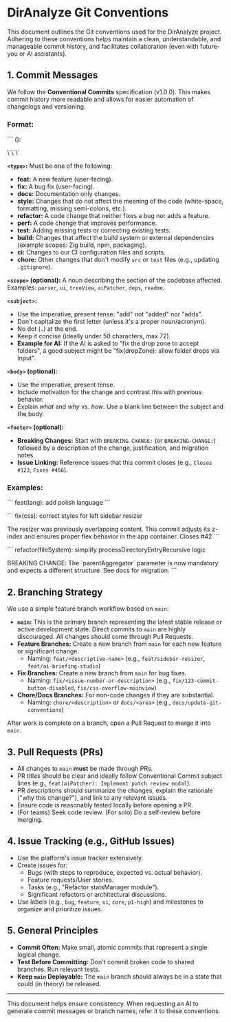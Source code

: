 # DirAnalyze Git Conventions

This document outlines the Git conventions used for the DirAnalyze project. Adhering to these conventions helps maintain a clean, understandable, and manageable commit history, and facilitates collaboration (even with future-you or AI assistants).

## 1. Commit Messages

We follow the **Conventional Commits** specification (v1.0.0). This makes commit history more readable and allows for easier automation of changelogs and versioning.

### Format:

\`\`\`
<type>(<scope>): <subject>
<BLANK LINE>
<body>
<BLANK LINE>
<footer>
\`\`\`

**`<type>`:** Must be one of the following:
*   **feat:** A new feature (user-facing).
*   **fix:** A bug fix (user-facing).
*   **docs:** Documentation only changes.
*   **style:** Changes that do not affect the meaning of the code (white-space, formatting, missing semi-colons, etc.).
*   **refactor:** A code change that neither fixes a bug nor adds a feature.
*   **perf:** A code change that improves performance.
*   **test:** Adding missing tests or correcting existing tests.
*   **build:** Changes that affect the build system or external dependencies (example scopes: Zig build, npm, packaging).
*   **ci:** Changes to our CI configuration files and scripts.
*   **chore:** Other changes that don't modify `src` or `test` files (e.g., updating `.gitignore`).

**`<scope>` (optional):**
A noun describing the section of the codebase affected.
Examples: `parser`, `ui`, `treeView`, `aiPatcher`, `deps`, `readme`.

**`<subject>`:**
*   Use the imperative, present tense: "add" not "added" nor "adds".
*   Don't capitalize the first letter (unless it's a proper noun/acronym).
*   No dot (`.`) at the end.
*   Keep it concise (ideally under 50 characters, max 72).
*   **Example for AI:** If the AI is asked to "fix the drop zone to accept folders", a good subject might be "fix(dropZone): allow folder drops via input".

**`<body>` (optional):**
*   Use the imperative, present tense.
*   Include motivation for the change and contrast this with previous behavior.
*   Explain *what* and *why* vs. *how*. Use a blank line between the subject and the body.

**`<footer>` (optional):**
*   **Breaking Changes:** Start with `BREAKING CHANGE:` (or `BREAKING-CHANGE:`) followed by a description of the change, justification, and migration notes.
*   **Issue Linking:** Reference issues that this commit closes (e.g., `Closes #123`, `Fixes #456`).

### Examples:

\`\`\`
feat(lang): add polish language
\`\`\`

\`\`\`
fix(css): correct styles for left sidebar resizer

The resizer was previously overlapping content. This commit adjusts
its z-index and ensures proper flex behavior in the app container.
Closes #42
\`\`\`

\`\`\`
refactor(fileSystem): simplify processDirectoryEntryRecursive logic

BREAKING CHANGE: The \`parentAggregator\` parameter is now mandatory
and expects a different structure. See docs for migration.
\`\`\`

## 2. Branching Strategy

We use a simple feature branch workflow based on `main`:

*   **`main`:** This is the primary branch representing the latest stable release or active development state. Direct commits to `main` are highly discouraged. All changes should come through Pull Requests.
*   **Feature Branches:** Create a new branch from `main` for each new feature or significant change.
    *   Naming: `feat/<descriptive-name>` (e.g., `feat/sidebar-resizer`, `feat/ai-briefing-studio`)
*   **Fix Branches:** Create a new branch from `main` for bug fixes.
    *   Naming: `fix/<issue-number-or-description>` (e.g., `fix/123-commit-button-disabled`, `fix/css-overflow-mainview`)
*   **Chore/Docs Branches:** For non-code changes if they are substantial.
    *   Naming: `chore/<description>` or `docs/<area>` (e.g., `docs/update-git-conventions`)

After work is complete on a branch, open a Pull Request to merge it into `main`.

## 3. Pull Requests (PRs)

*   All changes to `main` **must** be made through PRs.
*   PR titles should be clear and ideally follow Conventional Commit subject lines (e.g., `feat(aiPatcher): Implement patch review modal`).
*   PR descriptions should summarize the changes, explain the rationale ("why this change?"), and link to any relevant issues.
*   Ensure code is reasonably tested locally before opening a PR.
*   (For teams) Seek code review. (For solo) Do a self-review before merging.

## 4. Issue Tracking (e.g., GitHub Issues)

*   Use the platform's issue tracker extensively.
*   Create issues for:
    *   Bugs (with steps to reproduce, expected vs. actual behavior).
    *   Feature requests/User stories.
    *   Tasks (e.g., "Refactor statsManager module").
    *   Significant refactors or architectural discussions.
*   Use labels (e.g., `bug`, `feature`, `ui`, `core`, `p1-high`) and milestones to organize and prioritize issues.

## 5. General Principles

*   **Commit Often:** Make small, atomic commits that represent a single logical change.
*   **Test Before Committing:** Don't commit broken code to shared branches. Run relevant tests.
*   **Keep `main` Deployable:** The `main` branch should always be in a state that could (in theory) be released.

---
This document helps ensure consistency. When requesting an AI to generate commit messages or branch names, refer it to these conventions.